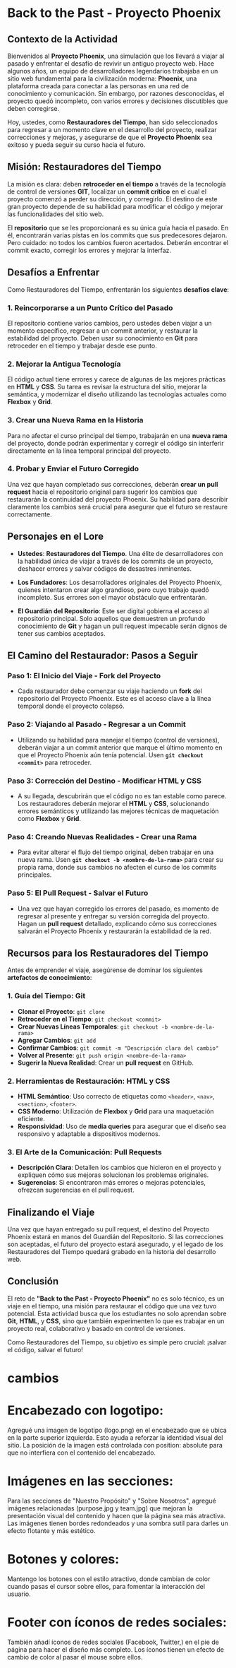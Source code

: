 # Back to the Past - Proyecto Phoenix

## Contexto de la Actividad

Bienvenidos al **Proyecto Phoenix**, una simulación que los llevará a viajar al pasado y enfrentar el desafío de revivir un antiguo proyecto web. Hace algunos años, un equipo de desarrolladores legendarios trabajaba en un sitio web fundamental para la civilización moderna: **Phoenix**, una plataforma creada para conectar a las personas en una red de conocimiento y comunicación. Sin embargo, por razones desconocidas, el proyecto quedó incompleto, con varios errores y decisiones discutibles que deben corregirse.

Hoy, ustedes, como **Restauradores del Tiempo**, han sido seleccionados para regresar a un momento clave en el desarrollo del proyecto, realizar correcciones y mejoras, y asegurarse de que el **Proyecto Phoenix** sea exitoso y pueda seguir su curso hacia el futuro.

## Misión: Restauradores del Tiempo

La misión es clara: deben **retroceder en el tiempo** a través de la tecnología de control de versiones **GIT**, localizar un **commit crítico** en el cual el proyecto comenzó a perder su dirección, y corregirlo. El destino de este gran proyecto depende de su habilidad para modificar el código y mejorar las funcionalidades del sitio web.

El **repositorio** que se les proporcionará es su única guía hacia el pasado. En él, encontrarán varias pistas en los commits que sus predecesores dejaron. Pero cuidado: no todos los cambios fueron acertados. Deberán encontrar el commit exacto, corregir los errores y mejorar la interfaz.

## Desafíos a Enfrentar

Como Restauradores del Tiempo, enfrentarán los siguientes **desafíos clave**:

### 1. Reincorporarse a un Punto Crítico del Pasado
El repositorio contiene varios cambios, pero ustedes deben viajar a un momento específico, regresar a un commit anterior, y restaurar la estabilidad del proyecto. Deben usar su conocimiento en **Git** para retroceder en el tiempo y trabajar desde ese punto.

### 2. Mejorar la Antigua Tecnología
El código actual tiene errores y carece de algunas de las mejores prácticas en **HTML** y **CSS**. Su tarea es revisar la estructura del sitio, mejorar la semántica, y modernizar el diseño utilizando las tecnologías actuales como **Flexbox** y **Grid**.

### 3. Crear una Nueva Rama en la Historia
Para no afectar el curso principal del tiempo, trabajarán en una **nueva rama** del proyecto, donde podrán experimentar y corregir el código sin interferir directamente en la línea temporal principal del proyecto.

### 4. Probar y Enviar el Futuro Corregido
Una vez que hayan completado sus correcciones, deberán **crear un pull request** hacia el repositorio original para sugerir los cambios que restaurarán la continuidad del proyecto Phoenix. Su habilidad para describir claramente los cambios será crucial para asegurar que el futuro se restaure correctamente.

## Personajes en el Lore

- **Ustedes**: **Restauradores del Tiempo**. Una élite de desarrolladores con la habilidad única de viajar a través de los commits de un proyecto, deshacer errores y salvar códigos de desastres inminentes.
  
- **Los Fundadores**: Los desarrolladores originales del Proyecto Phoenix, quienes intentaron crear algo grandioso, pero cuyo trabajo quedó incompleto. Sus errores son el mayor obstáculo que enfrentarán.
  
- **El Guardián del Repositorio**: Este ser digital gobierna el acceso al repositorio principal. Solo aquellos que demuestren un profundo conocimiento de **Git** y hagan un pull request impecable serán dignos de tener sus cambios aceptados.

## El Camino del Restaurador: Pasos a Seguir

### Paso 1: El Inicio del Viaje - Fork del Proyecto
- Cada restaurador debe comenzar su viaje haciendo un **fork** del repositorio del Proyecto Phoenix. Este es el acceso clave a la línea temporal donde el proyecto colapsó.

### Paso 2: Viajando al Pasado - Regresar a un Commit
- Utilizando su habilidad para manejar el tiempo (control de versiones), deberán viajar a un commit anterior que marque el último momento en que el Proyecto Phoenix aún tenía potencial. Usen **`git checkout <commit>`** para retroceder.

### Paso 3: Corrección del Destino - Modificar HTML y CSS
- A su llegada, descubrirán que el código no es tan estable como parece. Los restauradores deberán mejorar el **HTML** y **CSS**, solucionando errores semánticos y utilizando las mejores técnicas de maquetación como **Flexbox** y **Grid**.

### Paso 4: Creando Nuevas Realidades - Crear una Rama
- Para evitar alterar el flujo del tiempo original, deben trabajar en una nueva rama. Usen **`git checkout -b <nombre-de-la-rama>`** para crear su propia rama, donde sus cambios no afecten el curso de los commits principales.

### Paso 5: El Pull Request - Salvar el Futuro
- Una vez que hayan corregido los errores del pasado, es momento de regresar al presente y entregar su versión corregida del proyecto. Hagan un **pull request** detallado, explicando cómo sus correcciones salvarán el Proyecto Phoenix y restaurarán la estabilidad de la red.

## Recursos para los Restauradores del Tiempo

Antes de emprender el viaje, asegúrense de dominar los siguientes **artefactos de conocimiento**:

### 1. Guía del Tiempo: Git
- **Clonar el Proyecto**: `git clone`
- **Retroceder en el Tiempo**: `git checkout <commit>`
- **Crear Nuevas Líneas Temporales**: `git checkout -b <nombre-de-la-rama>`
- **Agregar Cambios**: `git add`
- **Confirmar Cambios**: `git commit -m "Descripción clara del cambio"`
- **Volver al Presente**: `git push origin <nombre-de-la-rama>`
- **Sugerir la Nueva Realidad**: Crear un **pull request** en GitHub.

### 2. Herramientas de Restauración: HTML y CSS
- **HTML Semántico**: Uso correcto de etiquetas como `<header>`, `<nav>`, `<section>`, `<footer>`.
- **CSS Moderno**: Utilización de **Flexbox** y **Grid** para una maquetación eficiente.
- **Responsividad**: Uso de **media queries** para asegurar que el diseño sea responsivo y adaptable a dispositivos modernos.

### 3. El Arte de la Comunicación: Pull Requests
- **Descripción Clara**: Detallen los cambios que hicieron en el proyecto y expliquen cómo sus mejoras solucionan los problemas originales.
- **Sugerencias**: Si encontraron más errores o mejoras potenciales, ofrezcan sugerencias en el pull request.

## Finalizando el Viaje

Una vez que hayan entregado su pull request, el destino del Proyecto Phoenix estará en manos del Guardián del Repositorio. Si las correcciones son aceptadas, el futuro del proyecto estará asegurado, y el legado de los Restauradores del Tiempo quedará grabado en la historia del desarrollo web.

## Conclusión

El reto de **"Back to the Past - Proyecto Phoenix"** no es solo técnico, es un viaje en el tiempo, una misión para restaurar el código que una vez tuvo potencial. Esta actividad busca que los estudiantes no solo aprendan sobre **Git**, **HTML**, y **CSS**, sino que también experimenten lo que es trabajar en un proyecto real, colaborativo y basado en control de versiones.

Como Restauradores del Tiempo, su objetivo es simple pero crucial: ¡salvar el código, salvar el futuro!

# cambios 
# Encabezado con logotipo:

Agregué una imagen de logotipo (logo.png) en el encabezado que se ubica en la parte superior izquierda. Esto ayuda a reforzar la identidad visual del sitio.
La posición de la imagen está controlada con position: absolute para que no interfiera con el contenido del encabezado.
# Imágenes en las secciones:

Para las secciones de "Nuestro Propósito" y "Sobre Nosotros", agregué imágenes relacionadas (purpose.jpg y team.jpg) que mejoran la presentación visual del contenido y hacen que la página sea más atractiva.
Las imágenes tienen bordes redondeados y una sombra sutil para darles un efecto flotante y más estético.
# Botones y colores:

Mantengo los botones con el estilo atractivo, donde cambian de color cuando pasas el cursor sobre ellos, para fomentar la interacción del usuario.
# Footer con íconos de redes sociales:

También añadí íconos de redes sociales (Facebook, Twitter,) en el pie de página para hacer el diseño más completo. Los íconos tienen un efecto de cambio de color al pasar el mouse sobre ellos.